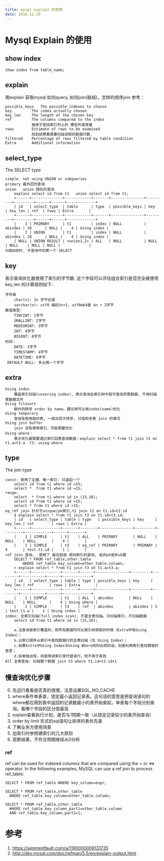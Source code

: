 ```yaml
---
title: mysql explain 的使用
date: 2018-12-29
---
```

# Mysql Explain 的使用

## show index

	show index from table_name;

## explain
用explain 获取mysql 如何query, 如何join(联结)，怎样的顺序join 参考：

	possible_keys	The possible indexes to choose
	key			The index actually chosen
	key_len		The length of the chosen key
	ref			The columns compared to the index
                被用于查找索引列上的 哪些列或常量
	rows		Estimate of rows to be examined
                找到结果集需要扫描读取的数据行数.
	filtered	Percentage of rows filtered by table condition
	Extra		Additional information

## select_type
The SELECT type

    simple  not using UNION or subqueries
    primary 最外层的查询
    union   union 随后的查询
        explain select id from t1   union select id from t1;
        +------+--------------+------------+-------+---------------+---------+---------+------+------+-------------+
        | id   | select_type  | table      | type  | possible_keys | key     | key_len | ref  | rows | Extra       |
        +------+--------------+------------+-------+---------------+---------+---------+------+------+-------------+
        |    1 | PRIMARY      | t1         | index | NULL          | abindex | 10      | NULL |    4 | Using index |
        |    2 | UNION        | t1         | index | NULL          | abindex | 10      | NULL |    4 | Using index |
        | NULL | UNION RESULT | <union1,2> | ALL   | NULL          | NULL    | NULL    | NULL | NULL |             |
    SUBQUERY, 子查询中的第一个 SELECT

## key
表示查询优化器使用了索引的字节数. 这个字段可以评估组合索引是否完全被使用
key_len 的计算规则如下:

    字符串
        char(n): 3n 字节长度
        varchar(n): utf8 编码3n+2, utf8mb4是 4n + 2字节
    数值类型:
        TINYINT: 1字节
        SMALLINT: 2字节
        MEDIUMINT: 3字节
        INT: 4字节
        BIGINT: 8字节
    时间：
        DATE: 3字节
        TIMESTAMP: 4字节
        DATETIME: 8字节
     DEFAULT NULL: 多占用一个字节

## extra

    Using index
        覆盖索引扫描(covering index), 表示查询在索引树中就可查找所需数据, 不用扫描表数据文件
    Using filesort 
        额外的排序 order by name。建议用可以用index(name)优化
    Using temporary
        查询有使用临时表, 一般出现于排序, 分组和多表 join 的情况
    Using join buffer
        join 没有使用索引，可能需要优化
    Using where：
        表示优化器需要通过索引回表查询数据；explain select * from t1 join t3 on t1.a=t3.a  t1: using where

## type
The join type

    const: 使用了主键、唯一索引: 只返回一个
        select id from t1 where id =15;
        select *  from t1 where id =15;
    range:
        select  * from t1 where id in (15,16);
        select id from t1 where id >15;
        select * from t1 where id >15;
    eq_ref join 针对于unique/pk索引,t1 join t2 on t1.id=t2.id
        $ explain select * from t1 join t3 on t1.id=t3.id;
        | id   | select_type | table | type   | possible_keys | key     | key_len | ref        | rows | Extra |
        +------+-------------+-------+--------+---------------+---------+---------+------------+------+-------+
        |    1 | SIMPLE      | t1    | ALL    | PRIMARY       | NULL    | NULL    | NULL       |    4 |       |
        |    1 | SIMPLE      | t3    | eq_ref | PRIMARY       | PRIMARY | 4       | test.t1.id |    1 |       |
    ref join 查询,  使用了 最左前缀 规则索引的查询, 或非pk或非uk键
        SELECT * FROM ref_table,other_table 
            WHERE ref_table.key_column=other_table.column;
        > explain select * from t1 join t3 on t1.a=t3.a;
        +------+-------------+-------+------+---------------+---------+---------+-----------+------+-------------+
        | id   | select_type | table | type | possible_keys | key     | key_len | ref       | rows | Extra       |
        +------+-------------+-------+------+---------------+---------+---------+-----------+------+-------------+
        |    1 | SIMPLE      | t1    | ALL  | abindex       | NULL    | NULL    | NULL      |    4 | Using where |
        |    1 | SIMPLE      | t3    | ref  | abindex       | abindex | 5       | test.t1.a |    1 | Using index |
    index: 全索引扫描(full index scan), 不是全表扫描。只扫描索引，不扫描数据
        select id from t1 where id in (15,16);

        a.当查询是索引覆盖的，即所有数据均可从索引树获取的时候（Extra中有Using Index）；
        b.以索引顺序从索引中查找数据行的全表扫描（无 Using Index）；
        c.如果Extra中Using Index与Using Where同时出现的话，则是利用索引查找键值的意思；
        d.如单独出现，则是用读索引来代替读行，但不用于查找
    All 全表查询: 扫描整个数据 join t3 where t1.id=t3.id+1

## 慢查询优化步骤
0. 先运行看看是否真的很慢，注意设置SQL_NO_CACHE
1. where条件单表查，锁定最小返回记录表。这句话的意思是把查询语句的where都应用到表中返回的记录数最小的表开始查起，单表每个字段分别查询，看哪个字段的区分度最高
2. explain查看执行计划，是否与1预期一致（从锁定记录较少的表开始查询）
3. order by limit 形式的sql语句让排序的表优先查
4. 了解业务方使用场景
5. 加索引时参照建索引的几大原则
6. 观察结果，不符合预期继续从0分析

### ref
ref can be used for indexed columns that are compared using the = or <=> operator.
In the following examples, MySQL can use a ref join to process ref_table:

	SELECT * FROM ref_table WHERE key_column=expr;

	SELECT * FROM ref_table,other_table
	  WHERE ref_table.key_column=other_table.column;

	SELECT * FROM ref_table,other_table
	  WHERE ref_table.key_column_part1=other_table.column
	  AND ref_table.key_column_part2=1;

# 参考
1. https://segmentfault.com/a/1190000008131735
2. http://dev.mysql.com/doc/refman/5.5/en/explain-output.html